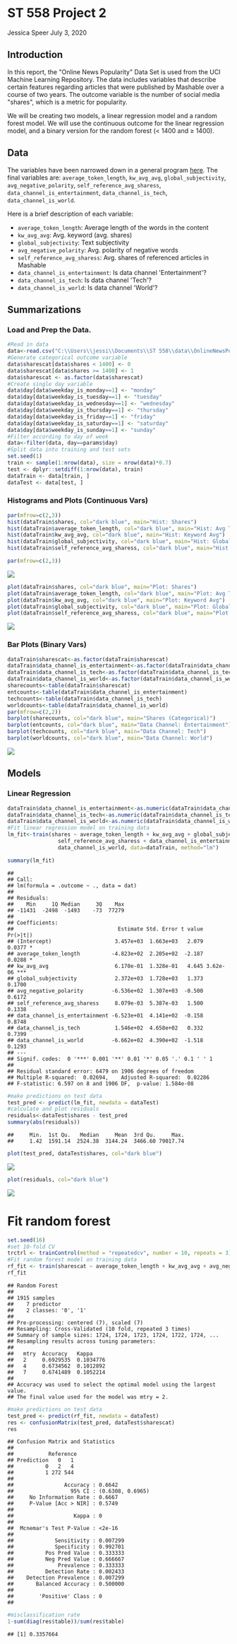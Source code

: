 ST 558 Project 2
================
Jessica Speer
July 3, 2020

Introduction
------------

In this report, the "Online News Popularity" Data Set is used from the UCI Machine Learning Repository. The data includes variables that describe certain features regarding articles that were published by Mashable over a course of two years. The outcome variable is the number of social media "shares", which is a metric for popularity.

We will be creating two models, a linear regression model and a random forest model. We will use the continuous outcome for the linear regression model, and a binary version for the random forest (&lt; 1400 and ≥ 1400).

Data
----

The variables have been narrowed down in a general program [here](st558proj2.md). The final variables are: `average_token_length`, `kw_avg_avg`, `global_subjectivity`, `avg_negative_polarity`, `self_reference_avg_sharess`, `data_channel_is_entertainment`, `data_channel_is_tech`, `data_channel_is_world`.

Here is a brief description of each variable:

-   `average_token_length`: Average length of the words in the content
-   `kw_avg_avg`: Avg. keyword (avg. shares)
-   `global_subjectivity`: Text subjectivity
-   `avg_negative_polarity`: Avg. polarity of negative words
-   `self_reference_avg_sharess`: Avg. shares of referenced articles in Mashable
-   `data_channel_is_entertainment`: Is data channel 'Entertainment'?
-   `data_channel_is_tech`: Is data channel 'Tech'?
-   `data_channel_is_world`: Is data channel 'World'?

Summarizations
--------------

### Load and Prep the Data.

``` r
#Read in data
data<-read.csv("C:\\Users\\jessi\\Documents\\ST 558\\data\\OnlineNewsPopularity.csv", header=T)
#Generate categorical outcome variable
data$sharescat[data$shares < 1400] <- 0
data$sharescat[data$shares >= 1400] <- 1
data$sharescat <- as.factor(data$sharescat)
#Create single day variable
data$day[data$weekday_is_monday==1] <- "monday"
data$day[data$weekday_is_tuesday==1] <- "tuesday"
data$day[data$weekday_is_wednesday==1] <- "wednesday"
data$day[data$weekday_is_thursday==1] <- "thursday"
data$day[data$weekday_is_friday==1] <- "friday"
data$day[data$weekday_is_saturday==1] <- "saturday"
data$day[data$weekday_is_sunday==1] <- "sunday"
#Filter according to day of week
data<-filter(data, day==params$day)
#Split data into training and test sets
set.seed(1)
train <- sample(1:nrow(data), size = nrow(data)*0.7)
test <- dplyr::setdiff(1:nrow(data), train)
dataTrain <- data[train, ]
dataTest <- data[test, ]
```

### Histograms and Plots (Continuous Vars)

``` r
par(mfrow=c(2,3))
hist(dataTrain$shares, col="dark blue", main="Hist: Shares")
hist(dataTrain$average_token_length, col="dark blue", main="Hist: Avg Token Length")
hist(dataTrain$kw_avg_avg, col="dark blue", main="Hist: Keyword Avg")
hist(dataTrain$global_subjectivity, col="dark blue", main="Hist: Global Subj.")
hist(dataTrain$self_reference_avg_sharess, col="dark blue", main="Hist: Self Ref.")

par(mfrow=c(2,3))
```

![](sunday_files/figure-markdown_github/unnamed-chunk-2-1.png)

``` r
plot(dataTrain$shares, col="dark blue", main="Plot: Shares")
plot(dataTrain$average_token_length, col="dark blue", main="Plot: Avg Token Length")
plot(dataTrain$kw_avg_avg, col="dark blue", main="Plot: Keyword Avg")
plot(dataTrain$global_subjectivity, col="dark blue", main="Plot: Global Subj.")
plot(dataTrain$self_reference_avg_sharess, col="dark blue", main="Plot:Self Ref")
```

![](sunday_files/figure-markdown_github/unnamed-chunk-2-2.png)

### Bar Plots (Binary Vars)

``` r
dataTrain$sharescat<-as.factor(dataTrain$sharescat)
dataTrain$data_channel_is_entertainment<-as.factor(dataTrain$data_channel_is_entertainment)
dataTrain$data_channel_is_tech<-as.factor(dataTrain$data_channel_is_tech)
dataTrain$data_channel_is_world<-as.factor(dataTrain$data_channel_is_world)
sharecounts<-table(dataTrain$sharescat)
entcounts<-table(dataTrain$data_channel_is_entertainment)
techcounts<-table(dataTrain$data_channel_is_tech)
worldcounts<-table(dataTrain$data_channel_is_world)
par(mfrow=c(2,2))
barplot(sharecounts, col="dark blue", main="Shares (Categorical)")
barplot(entcounts, col="dark blue", main="Data Channel: Entertainment")
barplot(techcounts, col="dark blue", main="Data Channel: Tech")
barplot(worldcounts, col="dark blue", main="Data Channel: World")
```

![](sunday_files/figure-markdown_github/unnamed-chunk-3-1.png)

Models
------

### Linear Regression

``` r
dataTrain$data_channel_is_entertainment<-as.numeric(dataTrain$data_channel_is_entertainment)
dataTrain$data_channel_is_tech<-as.numeric(dataTrain$data_channel_is_tech)
dataTrain$data_channel_is_world<-as.numeric(dataTrain$data_channel_is_world)
#Fit linear regression model on training data
lm_fit<-train(shares ~ average_token_length + kw_avg_avg + global_subjectivity + avg_negative_polarity +
                self_reference_avg_sharess + data_channel_is_entertainment + data_channel_is_tech +
                data_channel_is_world, data=dataTrain, method="lm")

summary(lm_fit)
```

    ## 
    ## Call:
    ## lm(formula = .outcome ~ ., data = dat)
    ## 
    ## Residuals:
    ##    Min     1Q Median     3Q    Max 
    ## -11431  -2498  -1493    -73  77279 
    ## 
    ## Coefficients:
    ##                                 Estimate Std. Error t value Pr(>|t|)    
    ## (Intercept)                    3.457e+03  1.663e+03   2.079   0.0377 *  
    ## average_token_length          -4.823e+02  2.205e+02  -2.187   0.0288 *  
    ## kw_avg_avg                     6.170e-01  1.328e-01   4.645 3.62e-06 ***
    ## global_subjectivity            2.372e+03  1.728e+03   1.373   0.1700    
    ## avg_negative_polarity         -6.536e+02  1.307e+03  -0.500   0.6172    
    ## self_reference_avg_sharess     8.079e-03  5.387e-03   1.500   0.1338    
    ## data_channel_is_entertainment -6.523e+01  4.141e+02  -0.158   0.8748    
    ## data_channel_is_tech           1.546e+02  4.658e+02   0.332   0.7399    
    ## data_channel_is_world         -6.662e+02  4.390e+02  -1.518   0.1293    
    ## ---
    ## Signif. codes:  0 '***' 0.001 '**' 0.01 '*' 0.05 '.' 0.1 ' ' 1
    ## 
    ## Residual standard error: 6479 on 1906 degrees of freedom
    ## Multiple R-squared:  0.02694,    Adjusted R-squared:  0.02286 
    ## F-statistic: 6.597 on 8 and 1906 DF,  p-value: 1.584e-08

``` r
#make predictions on test data
test_pred <- predict(lm_fit, newdata = dataTest)
#calculate and plot residuals
residuals<-dataTest$shares - test_pred
summary(abs(residuals))
```

    ##     Min.  1st Qu.   Median     Mean  3rd Qu.     Max. 
    ##     1.42  1591.14  2524.38  3144.24  3466.60 79017.74

``` r
plot(test_pred, dataTest$shares, col="dark blue")
```

![](sunday_files/figure-markdown_github/unnamed-chunk-4-1.png)

``` r
plot(residuals, col="dark blue")
```

![](sunday_files/figure-markdown_github/unnamed-chunk-4-2.png)

Fit random forest
=================

``` r
set.seed(16)
#set 10-fold CV
trctrl <- trainControl(method = "repeatedcv", number = 10, repeats = 3)
#Fit random forest model on training data
rf_fit <- train(sharescat ~ average_token_length + kw_avg_avg + avg_negative_polarity + self_reference_avg_sharess + data_channel_is_entertainment + data_channel_is_tech + data_channel_is_world, data = dataTrain, method = "rf", trControl=trctrl, preProcess = c("center", "scale"))
rf_fit
```

    ## Random Forest 
    ## 
    ## 1915 samples
    ##    7 predictor
    ##    2 classes: '0', '1' 
    ## 
    ## Pre-processing: centered (7), scaled (7) 
    ## Resampling: Cross-Validated (10 fold, repeated 3 times) 
    ## Summary of sample sizes: 1724, 1724, 1723, 1724, 1722, 1724, ... 
    ## Resampling results across tuning parameters:
    ## 
    ##   mtry  Accuracy   Kappa    
    ##   2     0.6929535  0.1034776
    ##   4     0.6734562  0.1012892
    ##   7     0.6741489  0.1052214
    ## 
    ## Accuracy was used to select the optimal model using the largest value.
    ## The final value used for the model was mtry = 2.

``` r
#make predictions on test data
test_pred <- predict(rf_fit, newdata = dataTest)
res <- confusionMatrix(test_pred, dataTest$sharescat)
res
```

    ## Confusion Matrix and Statistics
    ## 
    ##           Reference
    ## Prediction   0   1
    ##          0   2   4
    ##          1 272 544
    ##                                           
    ##                Accuracy : 0.6642          
    ##                  95% CI : (0.6308, 0.6965)
    ##     No Information Rate : 0.6667          
    ##     P-Value [Acc > NIR] : 0.5749          
    ##                                           
    ##                   Kappa : 0               
    ##                                           
    ##  Mcnemar's Test P-Value : <2e-16          
    ##                                           
    ##             Sensitivity : 0.007299        
    ##             Specificity : 0.992701        
    ##          Pos Pred Value : 0.333333        
    ##          Neg Pred Value : 0.666667        
    ##              Prevalence : 0.333333        
    ##          Detection Rate : 0.002433        
    ##    Detection Prevalence : 0.007299        
    ##       Balanced Accuracy : 0.500000        
    ##                                           
    ##        'Positive' Class : 0               
    ## 

``` r
#misclassification rate
1-sum(diag(res$table))/sum(res$table)
```

    ## [1] 0.3357664
